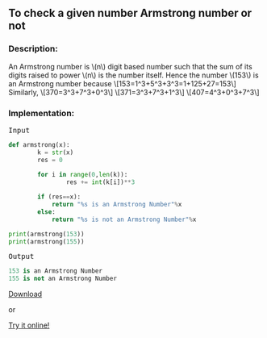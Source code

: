   <script type="text/javascript"
        src="https://cdnjs.cloudflare.com/ajax/libs/mathjax/2.7.0/MathJax.js?config=TeX-AMS_CHTML"></script>


## To check a given number Armstrong number or not

### Description:

An Armstrong number is \\(n\\) digit based number such that the sum of its digits raised to power \\(n\\) is the number itself.
Hence the number \\(153\\) is an Armstrong number because
\\[153=1^3+5^3+3^3=1+125+27=153\\]
Similarly,
\\[370=3^3+7^3+0^3\\]
\\[371=3^3+7^3+1^3\\]
\\[407=4^3+0^3+7^3\\]

### Implementation:

<kbd>Input</kbd>

```python
def armstrong(x):
        k = str(x)
        res = 0
        
        for i in range(0,len(k)):
                res += int(k[i])**3

        if (res==x):
        	return "%s is an Armstrong Number"%x
        else:
        	return "%s is not an Armstrong Number"%x

print(armstrong(153))
print(armstrong(155))
```

<kbd>Output</kbd>

```python
153 is an Armstrong Number
155 is not an Armstrong Number
```


[Download](py/Armstrong.py)

or

[Try it online!](https://tio.run/##dZBBCoMwEEXX9RSDICS2C4u4KWThBXqB0oWlow3qRCYR7OnTFNrURZ3VzOP/z2emp3sYKr2/YwsNj9axoU4s8pTAZ3pQEHBgETHaAIt4x6U1DBo0ATfUoSgOA5Lo5SptHbFXQepEf9FXmedlEkW6BREESq177BjdzARpZkFbaAjqb184z@MNOc2WqMbB4qaXjNvyJxO/O/1ecaxKKf/QSkrvXw "Python 3 – Try It Online")
